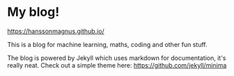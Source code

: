 # My blog!

https://hanssonmagnus.github.io/

This is a blog for machine learning, maths, coding and other fun stuff.

The blog is powered by Jekyll which uses markdown for documentation, it's really neat.
Check out a simple theme here: https://github.com/jekyll/minima
